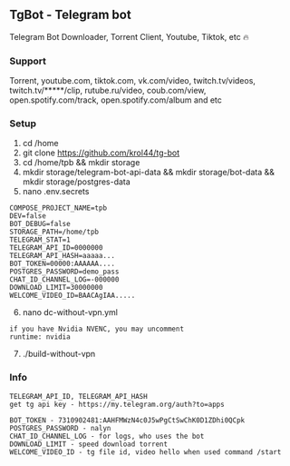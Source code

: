 ## TgBot - Telegram bot
Telegram Bot Downloader, Torrent Client, Youtube, Tiktok, etc 🔥

### Support
Torrent, youtube.com, tiktok.com,
vk.com/video, twitch.tv/videos,
twitch.tv/*****/clip, rutube.ru/video, coub.com/view,
open.spotify.com/track, open.spotify.com/album and etc

### Setup

1. cd /home
2. git clone https://github.com/krol44/tg-bot
3. cd /home/tpb && mkdir storage
4. mkdir storage/telegram-bot-api-data && mkdir storage/bot-data && mkdir storage/postgres-data
5. nano .env.secrets
```
COMPOSE_PROJECT_NAME=tpb
DEV=false
BOT_DEBUG=false
STORAGE_PATH=/home/tpb
TELEGRAM_STAT=1
TELEGRAM_API_ID=0000000
TELEGRAM_API_HASH=aaaaa...
BOT_TOKEN=00000:AAAAAA....
POSTGRES_PASSWORD=demo_pass
CHAT_ID_CHANNEL_LOG=-000000
DOWNLOAD_LIMIT=30000000
WELCOME_VIDEO_ID=BAACAgIAA.....
```
6. nano dc-without-vpn.yml
```
if you have Nvidia NVENC, you may uncomment
runtime: nvidia
```
7. ./build-without-vpn

### Info
```
TELEGRAM_API_ID, TELEGRAM_API_HASH
get tg api key - https://my.telegram.org/auth?to=apps
```

```
BOT_TOKEN - 7310902481:AAHFMWzN4c0J5wPgCtSwChK0D1ZDhi0QCpk
POSTGRES_PASSWORD - nalyn
CHAT_ID_CHANNEL_LOG - for logs, who uses the bot
DOWNLOAD_LIMIT - speed download torrent
WELCOME_VIDEO_ID - tg file id, video hello when used command /start
```
